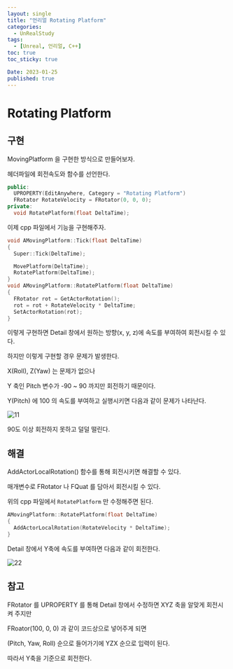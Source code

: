 ```yaml
---
layout: single
title: "언리얼 Rotating Platform"
categories:
  - UnRealStudy
tags:
  - [Unreal, 언리얼, C++]
toc: true
toc_sticky: true

Date: 2023-01-25
published: true
---
```


# Rotating Platform

## 구현
MovingPlatform 을 구현한 방식으로 만들어보자.

헤더파일에 회전속도와 함수를 선언한다.
```cpp
public:
  UPROPERTY(EditAnywhere, Category = "Rotating Platform")
  FRotator RotateVelocity = FRotator(0, 0, 0);
private:
  void RotatePlatform(float DeltaTime);
```
이제 cpp 파일에서 기능을 구현해주자.
```cpp
void AMovingPlatform::Tick(float DeltaTime)
{
  Super::Tick(DeltaTime);

  MovePlatform(DeltaTime);
  RotatePlatform(DeltaTime);
}
void AMovingPlatform::RotatePlatform(float DeltaTime)
{
  FRotator rot = GetActorRotation();
  rot = rot + RotateVelocity * DeltaTime;
  SetActorRotation(rot);
}
```
이렇게 구현하면 Detail 창에서 원하는 방향(x, y, z)에 속도를 부여하여 회전시킬 수 있다.

하지만 이렇게 구현할 경우 문제가 발생한다.

X(Roll), Z(Yaw) 는 문제가 없으나

Y 축인 Pitch 변수가 -90 ~ 90 까지만 회전하기 때문이다.

Y(Pitch) 에 100 의 속도를 부여하고 실행시키면 다음과 같이 문제가 나타난다.

![11](https://user-images.githubusercontent.com/87271529/214578386-5b58637b-8c72-4809-97f0-513d3ad875c6.gif)

90도 이상 회전하지 못하고 덜덜 떨린다.

## 해결
AddActorLocalRotation() 함수를 통해 회전시키면 해결할 수 있다.

매개변수로 FRotator 나 FQuat 를 담아서 회전시킬 수 있다.

위의 cpp 파일에서 ``RotatePlatform`` 만 수정해주면 된다.

```cpp
AMovingPlatform::RotatePlatform(float DeltaTime)
{
  AddActorLocalRotation(RotateVelocity * DeltaTime);
}
```

Detail 창에서 Y축에 속도를 부여하면 다음과 같이 회전한다.

![22](https://user-images.githubusercontent.com/87271529/214583038-27c45b40-ec19-4205-8d11-f0868d68aebe.gif)

## 참고
FRotator 를 UPROPERTY 를 통해 Detail 창에서 수정하면 XYZ 축을 알맞게 회전시켜 주지만

FRoator(100, 0, 0) 과 같이 코드상으로 넣어주게 되면

(Pitch, Yaw, Roll) 순으로 들어가기에 YZX 순으로 입력이 된다.

따라서 Y축을 기준으로 회전한다.
